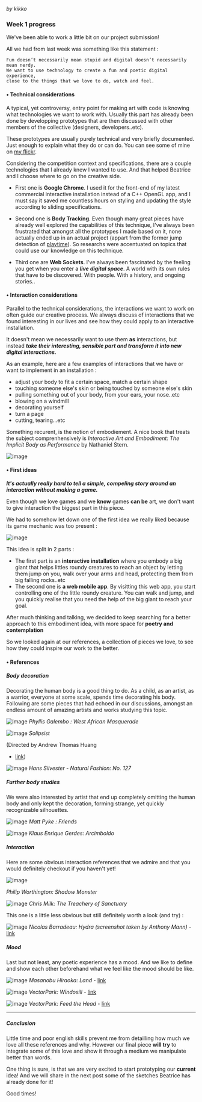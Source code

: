 _by kikko_

### Week 1 progress 

We've been able to work a little bit on our project submission!

All we had from last week was something like this statement :

	Fun doesn’t necessarily mean stupid and digital doesn’t necessarily mean nerdy.
	We want to use technology to create a fun and poetic digital experience,
	close to the things that we love to do, watch and feel.
	
#### • Technical considerations
A typical, yet controversy, entry point for making art with code is knowing what technologies we want to work with. Usually this part has already been done by developping prototypes that are then discussed with other members of the collective (designers, developers..etc).

These prototypes are usually purely technical and very briefly documented. Just enough to explain what they do or can do. You can see some of mine on [my flickr](http://www.flickr.com/photos/kikko_fr/).

Considering the competition context and specifications, there are a couple technologies that I already knew I wanted to use. And that helped Beatrice and I choose where to go on the creative side.

- First one is **Google Chrome**.
I used it for the front-end of my latest commercial interactive installation instead of a C++ OpenGL app, and I must say it saved me countless hours on styling and updating the style according to sliding specifications.

- Second one is **Body Tracking**. Even though many great pieces have already well explored the capabilities of this technique, I've always been frustrated that amongst all the prototypes I made based on it, none actually ended up in an actual project (appart from the former jump detection of [playtime](http://playtime.lab212.org)). So researchs were accentuated on topics that could use our knowledge on this technique.

- Third one are **Web Sockets**.
I've always been fascinated by the feeling you get when you enter a _**live digital space**_. A world with its own rules that have to be discovered. With people. With a history, and ongoing stories..

#### • Interaction considerations
Parallel to the technical considerations, the interactions we want to work on often guide our creative process. We always discuss of interactions that we found interesting in our lives and see how they could apply to an interactive installation.

It doesn't mean we necessarily want to use them **as** interactions, but instead **_take their interesting, sensible part and transform it into new digital interactions._**

As an example, here are a few examples of interactions that we have or want to implement in an installation :

- adjust your body to fit a certain space, match a certain shape
- touching someone else's skin or being touched by someone else's skin
- pulling something out of your body, from your ears, your nose..etc
- blowing on a windmill
- decorating yourself
- turn a page
- cutting, tearing...etc

Something recurent, is the notion of embodiement.
A nice book that treats the subject comprenhensively is _Interactive Art and Embodiment: The Implicit Body as Performance_ by Nathaniel Stern.

![image](../project_images/stern_cover.jpg)

#### • First ideas

**_It's actually really hard to tell a simple, compeling story around an interaction without making a game._**

Even though we love games and we **know** games **can be** art, we don't want to give interaction the biggest part in this piece.

We had to somehow let down one of the first idea we really liked because its game mechanic was too present :

![image](../project_images/1st_idea.jpg)

This idea is split in 2 parts :

- The first part is an **interactive installation** where you embody a big giant that helps littles roundy creatures to reach an object by letting them jump on you, walk over your arms and head, protecting them from big falling rocks..etc
- The second one is **a web mobile app**. By visitting this web app, you start controlling one of the little roundy creature. You can walk and jump, and you quickly realise that you need the help of the big giant to reach your goal.

After much thinking and talking, we decided to keep searching for a better approach to this embodiment idea, with more space for **poetry and contemplation**

So we looked again at our references, a collection of pieces we love, to see how they could inspire our work to the better.

#### • References

##### Body decoration

Decorating the human body is a good thing to do. As a child, as an artist, as a warrior, everyone at some scale, spends time decorating his body.
Following are some pieces that had echoed in our discussions, amongst an endless amount of amazing artists and works studying this topic.

![image](../project_images/refs_phyllis_galembo.jpg)
_Phyllis Galembo : West African Masquerade_

![image](../project_images/refs_solipsist.jpg)
_Solipsist_ 

(Directed by Andrew Thomas Huang
- [link](https://vimeo.com/37848135))

![image](../project_images/refs_naturalfashion.jpg)
_Hans Silvester - Natural Fashion: No. 127_

##### Further body studies

We were also interested by artist that end up completely omitting the human body and only kept the decoration, forming strange, yet quickly recognizable silhouettes.

![image](../project_images/refs_mattpyke.jpg)
_Matt Pyke : Friends_

![image](../project_images/refs_enriqueklaus.jpg)
_Klaus Enrique Gerdes: Arcimboldo_

##### Interaction

Here are some obvious interaction references that we admire and that you would definitely checkout if you haven't yet!

![image](../project_images/refs_shadowmonster.jpg)

_Philip Worthington: Shadow Monster_

![image](../project_images/refs_chrismilk.jpg)
_Chris Milk: The Treachery of Sanctuary_

This one is a little less obvious but still definitely worth a look (and try) :

![image](../project_images/refs_hydra.jpg)
_Nicolas Barradeau: Hydra (screenshot taken by Anthony Mann)_ - [link](http://barradeau.com/2013/hydra)

##### Mood

Last but not least, any poetic experience has a mood. And we like to define and show each other beforehand what we feel like the mood should be like.

![image](../project_images/refs_land.jpg)
_Masanobu Hiraoka: Land_ - [link](https://vimeo.com/74114715)

![image](../project_images/refs_windosill.jpg)
_VectorPark: Windosill_ - [link](http://windosill.com/online/)

![image](../project_images/refs_feedthehead.jpg)
_VectorPark: Feed the Head_ - [link](http://www.feedthehead.net/)


----

##### Conclusion

Little time and poor english skills prevent me from detailling how much we love all these references and why.
However our final piece **will try** to integrate some of this love and show it through a medium we manipulate better than words.

One thing is sure, is that we are very excited to start prototyping our **current** idea! And we will share in the next post some of the sketches Beatrice has already done for it!

Good times!
